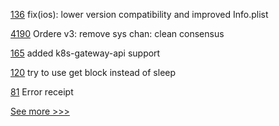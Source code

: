 
[136](https://github.com/hyperledger/aries-askar/pull/136) fix(ios): lower version compatibility and improved Info.plist

[4190](https://github.com/hyperledger/fabric/pull/4190) Ordere v3: remove sys chan: clean consensus

[165](https://github.com/hyperledger/bevel-operator-fabric/pull/165) added k8s-gateway-api support 

[120](https://github.com/hyperledger/fabric-admin-sdk/pull/120) try to use get block instead of sleep

[81](https://github.com/hyperledger/firefly-evmconnect/pull/81) Error receipt


[See more >>>](https://start-here.hyperledger.org/pull-requests)
